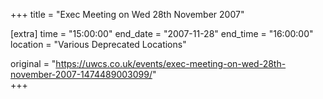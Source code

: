 +++
title = "Exec Meeting on Wed 28th November 2007"

[extra]
time = "15:00:00"
end_date = "2007-11-28"
end_time = "16:00:00"
location = "Various Deprecated Locations"

original = "https://uwcs.co.uk/events/exec-meeting-on-wed-28th-november-2007-1474489003099/"    
+++



